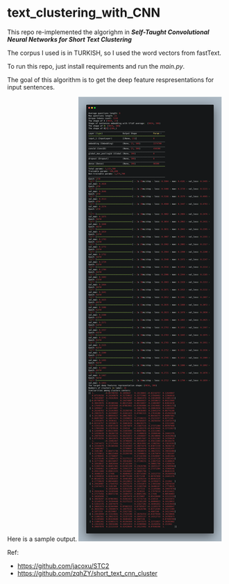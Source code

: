 # text_clustering_with_CNN

This repo re-implemented the algorighm in <b><i>Self-Taught Convolutional Neural Networks for Short Text Clustering</i></b>

The corpus I used is in TURKISH, so I used the word vectors from fastText.

To run this repo, just install requirements and run the <i>main.py</i>.

The goal of this algorithm is to get the deep feature respresentations for input sentences.

Here is a sample output.
![output](./result.png)

Ref: 
* https://github.com/jacoxu/STC2
* https://github.com/zqhZY/short_text_cnn_cluster

